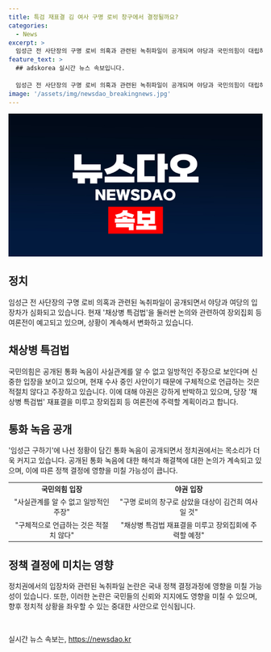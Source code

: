 ```yaml
---
title: 특검 재표결 김 여사 구명 로비 창구에서 결정될까요?
categories:
  - News
excerpt: >
  임성근 전 사단장의 구명 로비 의혹과 관련된 녹취파일이 공개되며 야당과 국민의힘이 대립하고 있다. 윤석열 대통령의 채상병 특검법 거부와 관련하여 6개 야당과 시민단체 관계자들이 모여 반발하고 있다. 특히 김건희 여사를 로비 창구로 삼았을 대상이라는 주장과 관련하여 야당과 국민의힘이 입장을 강하게 밝히고 있다. 또한, 국민의힘은 법사위의 김건희 여사 소환을 두고 헌법재판소에 권한쟁의심판을 청구하는 방안도 검토 중이며, 야당은 재의결을 미루고 여론전에 주력할 계획이다.
feature_text: >
  ## adskorea 실시간 뉴스 속보입니다.

  임성근 전 사단장의 구명 로비 의혹과 관련된 녹취파일이 공개되며 야당과 국민의힘이 대립하고 있다. 윤석열 대통령의 채상병 특검법 거부와 관련하여 6개 야당과 시민단체 관계자들이 모여 반발하고 있다. 특히 김건희 여사를 로비 창구로 삼았을 대상이라는 주장과 관련하여 야당과 국민의힘이 입장을 강하게 밝히고 있다. 또한, 국민의힘은 법사위의 김건희 여사 소환을 두고 헌법재판소에 권한쟁의심판을 청구하는 방안도 검토 중이며, 야당은 재의결을 미루고 여론전에 주력할 계획이다.
image: '/assets/img/newsdao_breakingnews.jpg'
---
```


<p><img src="/assets/img/newsdao_breakingnews.jpg" alt="adskorea 속보" /></p>

<h2 data-ke-size="size26">정치</h2>

<p data-ke-size="size16">임성근 전 사단장의 구명 로비 의혹과 관련된 녹취파일이 공개되면서 야당과 여당의 입장차가 심화되고 있습니다. 현재 '채상병 특검법'을 둘러싼 논의와 관련하여 장외집회 등 여론전이 예고되고 있으며, 상황이 계속해서 변화하고 있습니다.</p>

<h2 data-ke-size="size26">채상병 특검법</h2>

<p data-ke-size="size16">국민의힘은 공개된 통화 녹음이 사실관계를 알 수 없고 일방적인 주장으로 보인다며 신중한 입장을 보이고 있으며, 현재 수사 중인 사안이기 때문에 구체적으로 언급하는 것은 적절치 않다고 주장하고 있습니다. 이에 대해 야권은 강하게 반박하고 있으며, 당장 '채상병 특검법' 재표결을 미루고 장외집회 등 여론전에 주력할 계획이라고 합니다.</p>

<h2 data-ke-size="size26">통화 녹음 공개</h2>

<p data-ke-size="size16">'임성근 구하기'에 나선 정황이 담긴 통화 녹음이 공개되면서 정치권에서는 목소리가 더욱 커지고 있습니다. 공개된 통화 녹음에 대한 해석과 해결책에 대한 논의가 계속되고 있으며, 이에 따른 정책 결정에 영향을 미칠 가능성이 큽니다.</p>

<table>
  <tr>
    <td style="text-align: center; height: 17px;"><b>국민의힘 입장</b></td>
    <td style="text-align: center; height: 17px;"><b>야권 입장</b></td>
  </tr>
  <tr>
    <td style="text-align: center; height: 17px;">"사실관계를 알 수 없고 일방적인 주장"</td>
    <td style="text-align: center; height: 17px;">"구명 로비의 창구로 삼았을 대상이 김건희 여사일 것"</td>
  </tr>
  <tr>
    <td style="text-align: center; height: 17px;">"구체적으로 언급하는 것은 적절치 않다"</td>
    <td style="text-align: center; height: 17px;">"채상병 특검법 재표결을 미루고 장외집회에 주력할 예정"</td>
  </tr>
</table>

<h2 data-ke-size="size26">정책 결정에 미치는 영향</h2>

<p data-ke-size="size16">정치권에서의 입장차와 관련된 녹취파일 논란은 국내 정책 결정과정에 영향을 미칠 가능성이 있습니다. 또한, 이러한 논란은 국민들의 신뢰와 지지에도 영향을 미칠 수 있으며, 향후 정치적 상황을 좌우할 수 있는 중대한 사안으로 인식됩니다.</p>

<p data-ke-size="size16">&nbsp;</p>
실시간 뉴스 속보는, <a href="https://newsdao.kr" rel="dofollow">https://newsdao.kr</a>



